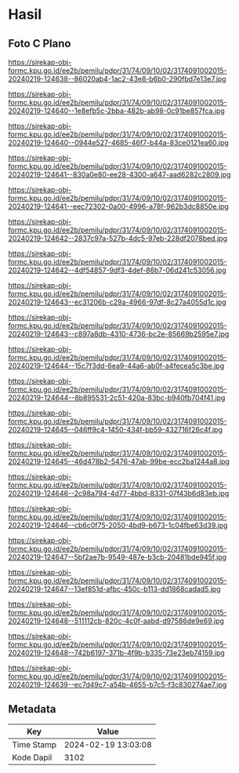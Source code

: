 # Hasil

## Foto C Plano

https://sirekap-obj-formc.kpu.go.id/ee2b/pemilu/pdpr/31/74/09/10/02/3174091002015-20240219-124638--86020ab4-1ac2-43e8-b6b0-290fbd7e13e7.jpg

https://sirekap-obj-formc.kpu.go.id/ee2b/pemilu/pdpr/31/74/09/10/02/3174091002015-20240219-124640--1e8efb5c-2bba-482b-ab98-0c91be857fca.jpg

https://sirekap-obj-formc.kpu.go.id/ee2b/pemilu/pdpr/31/74/09/10/02/3174091002015-20240219-124640--0944e527-4685-46f7-b44a-83ce0121ea60.jpg

https://sirekap-obj-formc.kpu.go.id/ee2b/pemilu/pdpr/31/74/09/10/02/3174091002015-20240219-124641--830a0e80-ee28-4300-a647-aad6282c2809.jpg

https://sirekap-obj-formc.kpu.go.id/ee2b/pemilu/pdpr/31/74/09/10/02/3174091002015-20240219-124641--eec72302-0a00-4996-a78f-962b3dc8850e.jpg

https://sirekap-obj-formc.kpu.go.id/ee2b/pemilu/pdpr/31/74/09/10/02/3174091002015-20240219-124642--2837c97a-527b-4dc5-97eb-228df2078bed.jpg

https://sirekap-obj-formc.kpu.go.id/ee2b/pemilu/pdpr/31/74/09/10/02/3174091002015-20240219-124642--4df54857-9df3-4def-86b7-06d241c53056.jpg

https://sirekap-obj-formc.kpu.go.id/ee2b/pemilu/pdpr/31/74/09/10/02/3174091002015-20240219-124643--ec31206b-c29a-4966-97df-8c27a4055d1c.jpg

https://sirekap-obj-formc.kpu.go.id/ee2b/pemilu/pdpr/31/74/09/10/02/3174091002015-20240219-124643--c897a8db-4310-4736-bc2e-85669b2595e7.jpg

https://sirekap-obj-formc.kpu.go.id/ee2b/pemilu/pdpr/31/74/09/10/02/3174091002015-20240219-124644--15c7f3dd-6ea9-44a6-ab0f-a4fecea5c3be.jpg

https://sirekap-obj-formc.kpu.go.id/ee2b/pemilu/pdpr/31/74/09/10/02/3174091002015-20240219-124644--8b895531-2c51-420a-83bc-b940fb704f41.jpg

https://sirekap-obj-formc.kpu.go.id/ee2b/pemilu/pdpr/31/74/09/10/02/3174091002015-20240219-124645--046ff9c4-1450-434f-bb59-432716f26c4f.jpg

https://sirekap-obj-formc.kpu.go.id/ee2b/pemilu/pdpr/31/74/09/10/02/3174091002015-20240219-124645--46d478b2-5476-47ab-99be-ecc2ba1244a8.jpg

https://sirekap-obj-formc.kpu.go.id/ee2b/pemilu/pdpr/31/74/09/10/02/3174091002015-20240219-124646--2c98a794-4d77-4bbd-8331-07f43b6d83eb.jpg

https://sirekap-obj-formc.kpu.go.id/ee2b/pemilu/pdpr/31/74/09/10/02/3174091002015-20240219-124646--cb6c0f75-2050-4bd9-b673-1c04fbe63d39.jpg

https://sirekap-obj-formc.kpu.go.id/ee2b/pemilu/pdpr/31/74/09/10/02/3174091002015-20240219-124647--5bf2ae7b-9549-487e-b3cb-20481bde945f.jpg

https://sirekap-obj-formc.kpu.go.id/ee2b/pemilu/pdpr/31/74/09/10/02/3174091002015-20240219-124647--13ef851d-afbc-450c-b113-dd1868cadad5.jpg

https://sirekap-obj-formc.kpu.go.id/ee2b/pemilu/pdpr/31/74/09/10/02/3174091002015-20240219-124648--511112cb-820c-4c0f-aabd-d97586de9e69.jpg

https://sirekap-obj-formc.kpu.go.id/ee2b/pemilu/pdpr/31/74/09/10/02/3174091002015-20240219-124648--742b6197-371b-4f9b-b335-73e23eb74159.jpg

https://sirekap-obj-formc.kpu.go.id/ee2b/pemilu/pdpr/31/74/09/10/02/3174091002015-20240219-124639--ec7d49c7-a54b-4655-b7c5-f3c830274ae7.jpg


## Metadata

| Key        | Value               |
| ---------- | ------------------- |
| Time Stamp | 2024-02-19 13:03:08 |
| Kode Dapil | 3102                |



